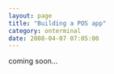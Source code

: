 ```yaml
---
layout: page
title: "Building a POS app"
category: onterminal
date: 2008-04-07 07:05:00
---
```


coming soon...
